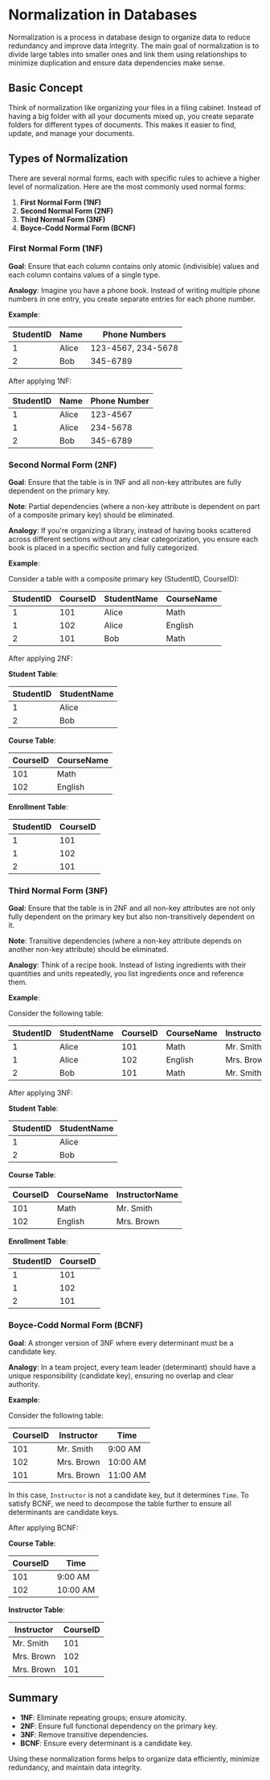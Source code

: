 # Normalization in Databases

Normalization is a process in database design to organize data to reduce redundancy and improve data integrity. The main goal of normalization is to divide large tables into smaller ones and link them using relationships to minimize duplication and ensure data dependencies make sense.

## Basic Concept

Think of normalization like organizing your files in a filing cabinet. Instead of having a big folder with all your documents mixed up, you create separate folders for different types of documents. This makes it easier to find, update, and manage your documents.

## Types of Normalization

There are several normal forms, each with specific rules to achieve a higher level of normalization. Here are the most commonly used normal forms:

1. **First Normal Form (1NF)**
2. **Second Normal Form (2NF)**
3. **Third Normal Form (3NF)**
4. **Boyce-Codd Normal Form (BCNF)**

### First Normal Form (1NF)

**Goal**: Ensure that each column contains only atomic (indivisible) values and each column contains values of a single type.

**Analogy**: Imagine you have a phone book. Instead of writing multiple phone numbers in one entry, you create separate entries for each phone number.

**Example**:

| StudentID | Name  | Phone Numbers      |
|-----------|-------|--------------------|
| 1         | Alice | 123-4567, 234-5678 |
| 2         | Bob   | 345-6789           |

After applying 1NF:

| StudentID | Name  | Phone Number |
|-----------|-------|--------------|
| 1         | Alice | 123-4567     |
| 1         | Alice | 234-5678     |
| 2         | Bob   | 345-6789     |

### Second Normal Form (2NF)

**Goal**: Ensure that the table is in 1NF and all non-key attributes are fully dependent on the primary key.

**Note**: Partial dependencies (where a non-key attribute is dependent on part of a composite primary key) should be eliminated.

**Analogy**: If you're organizing a library, instead of having books scattered across different sections without any clear categorization, you ensure each book is placed in a specific section and fully categorized.

**Example**:

Consider a table with a composite primary key (StudentID, CourseID):

| StudentID | CourseID | StudentName | CourseName |
|-----------|----------|-------------|------------|
| 1         | 101      | Alice       | Math       |
| 1         | 102      | Alice       | English    |
| 2         | 101      | Bob         | Math       |

After applying 2NF:

**Student Table**:

| StudentID | StudentName |
|-----------|-------------|
| 1         | Alice       |
| 2         | Bob         |

**Course Table**:

| CourseID | CourseName |
|----------|------------|
| 101      | Math       |
| 102      | English    |

**Enrollment Table**:

| StudentID | CourseID |
|-----------|----------|
| 1         | 101      |
| 1         | 102      |
| 2         | 101      |

### Third Normal Form (3NF)

**Goal**: Ensure that the table is in 2NF and all non-key attributes are not only fully dependent on the primary key but also non-transitively dependent on it.

**Note**: Transitive dependencies (where a non-key attribute depends on another non-key attribute) should be eliminated.

**Analogy**: Think of a recipe book. Instead of listing ingredients with their quantities and units repeatedly, you list ingredients once and reference them.

**Example**:

Consider the following table:

| StudentID | StudentName | CourseID | CourseName | InstructorName |
|-----------|-------------|----------|------------|----------------|
| 1         | Alice       | 101      | Math       | Mr. Smith      |
| 1         | Alice       | 102      | English    | Mrs. Brown     |
| 2         | Bob         | 101      | Math       | Mr. Smith      |

After applying 3NF:

**Student Table**:

| StudentID | StudentName |
|-----------|-------------|
| 1         | Alice       |
| 2         | Bob         |

**Course Table**:

| CourseID | CourseName | InstructorName |
|----------|------------|----------------|
| 101      | Math       | Mr. Smith      |
| 102      | English    | Mrs. Brown     |

**Enrollment Table**:

| StudentID | CourseID |
|-----------|----------|
| 1         | 101      |
| 1         | 102      |
| 2         | 101      |

### Boyce-Codd Normal Form (BCNF)

**Goal**: A stronger version of 3NF where every determinant must be a candidate key.

**Analogy**: In a team project, every team leader (determinant) should have a unique responsibility (candidate key), ensuring no overlap and clear authority.

**Example**:

Consider the following table:

| CourseID | Instructor | Time    |
|----------|------------|---------|
| 101      | Mr. Smith  | 9:00 AM |
| 102      | Mrs. Brown | 10:00 AM|
| 101      | Mrs. Brown | 11:00 AM|

In this case, `Instructor` is not a candidate key, but it determines `Time`. To satisfy BCNF, we need to decompose the table further to ensure all determinants are candidate keys.

After applying BCNF:

**Course Table**:

| CourseID | Time    |
|----------|---------|
| 101      | 9:00 AM |
| 102      | 10:00 AM|

**Instructor Table**:

| Instructor | CourseID |
|------------|----------|
| Mr. Smith  | 101      |
| Mrs. Brown | 102      |
| Mrs. Brown | 101      |

## Summary

- **1NF**: Eliminate repeating groups; ensure atomicity.
- **2NF**: Ensure full functional dependency on the primary key.
- **3NF**: Remove transitive dependencies.
- **BCNF**: Ensure every determinant is a candidate key.

Using these normalization forms helps to organize data efficiently, minimize redundancy, and maintain data integrity.
